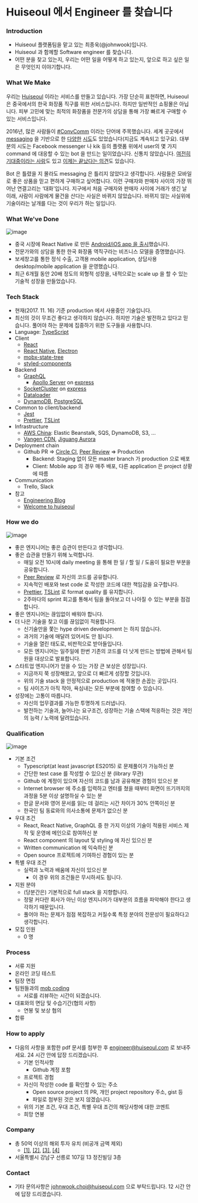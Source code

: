# Huiseoul 에서 Engineer 를 찾습니다

### Introduction

- Huiseoul 플랫폼팀을 맡고 있는 최종욱(@johnwook)입니다.
- Huiseoul 과 함께할 Software engineer 를 찾습니다.
- 어떤 분을 찾고 있는지, 우리는 어떤 일을 어떻게 하고 있는지, 앞으로 하고 싶은 일은 무엇인지 이야기합니다.

### What We Make

우리는 [Huiseoul](http://www.huiseoul.com/) 이라는 서비스를 만들고 있습니다. 가장 단순히 표현하면, Huiseoul 은 중국에서의 한국 화장품 직구를 위한 서비스입니다. 하지만 일반적인 쇼핑몰은 아닙니다. 피부 고민에 맞는 최적의 화장품을 전문가의 상담을 통해 가장 빠르게 구매할 수 있는 서비스입니다.

2016년, 많은 사람들이 [#ConvComm](https://medium.com/chris-messina/2016-will-be-the-year-of-conversational-commerce-1586e85e3991) 이라는 단어에 주목했습니다. 세계 곳곳에서 [messaging](https://medium.com/@Operator/the-messaging-future-is-here-and-its-going-to-change-everything-99e29bcff68e) 을 기반으로 한 [다양한](http://adage.com/article/digital/wechat-teaches-future-social-commerce/306765/) [시도](http://www.koreaherald.com/view.php?ud=20170215000895)도 있었습니다(지금도 계속되고 있구요). 대부분의 시도는 Facebook messenger 나 kik 등의 플랫폼 위에서 user의 몇 가지 command 에 대응할 수 있는 bot 을 만드는 일이었습니다. 신통치 않았습니다. [여전히 기대중이라는 사람](https://medium.com/chris-messina/2016-will-be-the-year-of-conversational-commerce-1586e85e3991)도 있고 [이제는 끝났다는 의견](http://www.looah.com/article/view/2061)도 있습니다.

Bot 은 틀렸을 지 몰라도 messaging 은 틀리지 않았다고 생각합니다. 사람들은 모바일로 좋은 상품을 믿고 편하게 구매하고 싶어합니다. 이런 구매자와 판매자 사이의 가장 뛰어난 연결고리는 ‘대화'입니다. 지구에서 처음 구매자와 판매자 사이에 거래가 생긴 날 이래, 사람이 사람에게 물건을 산다는 사실은 바뀌지 않았습니다. 바뀌지 않는 사실위에 기술이라는 날개를 다는 것이 우리가 하는 일입니다.

### What We've Done

![image](https://user-images.githubusercontent.com/2437909/32874444-a60d737c-cad5-11e7-9192-9daafbc5ec80.png)

- 중국 시장에 React Native 로 만든  [Android/iOS app 을 출시](https://github.com/facebook/react-native/pull/9807)했습니다.
- 전문가와의 상담을 통한 한국 화장품 역직구라는 비즈니스 모델을 증명했습니다. 
- 보세창고를 통한 정식 수출, 고객용 mobile application, 상담사용 desktop/mobile application 을 운영했습니다.
- 최근 6개월 동안 20배 정도의 외형적 성장을, 내적으로는 scale up 을 할 수 있는 기술적 성장을 만들었습니다.

### Tech Stack

- 현재(2017. 11. 16) 기준 production 에서 사용중인 기술입니다.
- 최신의 것이 무조건 좋다고 생각하지 않습니다. 하지만 기술은 발전하고 있다고 믿습니다. 풀어야 하는 문제에 집중하기 위한 도구들을 사용합니다.
- Language: [TypeScript](https://www.typescriptlang.org/)
- Client
  - [React](https://github.com/facebook/react)
  - [React Native](https://github.com/facebook/react-native), [Electron](https://electron.atom.io/)
  - [mobx-state-tree](https://github.com/mobxjs/mobx-state-tree)
  - [styled-components](https://github.com/styled-components/styled-components)
- Backend
  - [GraphQL](http://graphql.org/)
    - [Apollo Server](https://github.com/apollographql/apollo-server) on [express](https://github.com/expressjs/express)
  - [SocketCluster](https://github.com/socketcluster/socketcluster) on [express](https://github.com/expressjs/express)
  - [Dataloader](https://github.com/facebook/dataloader)
  - [DynamoDB](https://aws.amazon.com/dynamodb/), [PostgreSQL](https://www.postgresql.org/)
- Common to client/backend
  - [Jest](https://github.com/facebook/jest)
  - [Prettier](https://github.com/prettier/prettier), [TSLint](https://github.com/palantir/tslint)
- Infrastructure
  - [AWS China](https://www.amazonaws.cn/en/): Elastic Beanstalk, SQS, DynamoDB, S3, ...
  - [Vangen CDN](http://www.vangen.cn/index/cdn/page), [Jiguang Aurora](https://www.jiguang.cn/push)
- Deployment chain
  - Github PR => [Circle CI](https://circleci.com/), [Peer Review](https://engineering.huiseoul.com/pr-peer-review-pull-request-d301399f6a17) => Production
    - Backend: Staging 없이 모든 master branch 가 production 으로 배포
    - Client: Mobile app 의 경우 매주 배포, 다른 application 은 project 상황에 따름
- Communication
  - Trello, Slack
- 참고
  - [Engineering Blog](https://engineering.huiseoul.com)
  - [Welcome to huiseoul](https://github.com/huiseoul/welcome)

### How we do

![image](https://user-images.githubusercontent.com/2437909/32874148-bb9d1424-cad3-11e7-90e6-39bacab452b7.png)

- 좋은 엔지니어는 좋은 습관이 만든다고 생각합니다.
- 좋은 습관을 만들기 위해 노력합니다.
  - 매일 오전 10시에 daily meeting 을 통해 한 일 / 할 일 / 도움이 필요한 부분을 공유합니다.
  - [Peer Review](https://engineering.huiseoul.com/pr-peer-review-pull-request-d301399f6a17) 로 자신의 코드를 공유합니다.
  - 지속적인 배포와 test code 로 작성한 코드에 대한 책임감을 요구합니다.
  - [Prettier](https://github.com/prettier/prettier), [TSLint](https://github.com/palantir/tslint) 로 format quality 를 유지합니다.
  - 2주마다의 sprint 회고를 통해서 팀을 돌아보고 더 나아질 수 있는 부분을 점검합니다.
- 좋은 엔지니어는 끊임없이 배워야 합니다.
- 더 나은 기술을 찾고 이를 끊임없이 적용합니다.
  - 신기술만을 쫓는 hype driven development 는 하지 않습니다.
  - 과거의 기술에 매달려 있어서도 안 됩니다.
  - 기술을 열린 태도로, 비판적으로 받아들입니다.
  - 모든 엔지니어는 일주일에 한번 기존의 코드를 더 낫게 만드는 방법에 관해서 팀원을 대상으로 발표합니다.
- 스타트업 엔지니어가 얻을 수 있는 가장 큰 보상은 성장입니다.
  - 지금까지 쭉 성장해왔고, 앞으로 더 빠르게 성장할 것입니다.
  - 위의 기술 stack 을 안정적으로 production 에 적용한 손꼽는 곳입니다.
  - 팀 사이즈가 아직 작아, 욕심내는 모든 부분에 참여할 수 있습니다.
- 성장에는 고통이 따릅니다.
  - 자신의 업무결과를 가능한 투명하게 드러냅니다.
  - 발전하는 기술과, 늘어나는 요구조건, 성장하는 기술 스택에 적응하는 것은 개인의 능력 / 노력에 달려있습니다.

### Qualification

![image](https://user-images.githubusercontent.com/2437909/32880363-b80c2c92-caf0-11e7-894c-5d84f0e28acd.png)

- 기본 조건
  - Typescript(at least javascript ES2015) 로 문제풀이가 가능하신 분
  - 간단한 test case 를 작성할 수 있으신 분 (library 무관)
  - Github 에 계정이 있으며 자신의 코드를 남과 공유해본 경험이 있으신 분
  - Internet browser 에 주소를 입력하고 엔터를 쳤을 때부터 화면이 뜨기까지의 과정을 5분 이상 설명하실 수 있는 분
  - 한글 문서와 영어 문서를 읽는 데 걸리는 시간 차이가 30% 안쪽이신 분
  - 한국인 팀 동료와의 의사소통에 문제가 없으신 분
- 우대 조건
  - React, React Native, GraphQL 중 한 가지 이상의 기술이 적용된 서비스 제작 및 운영에 메인으로 참여하신 분
  - React component 의 layout 및 styling 에 자신 있으신 분
  - Written communication 에 익숙하신 분
  - Open source 프로젝트에 기여하신 경험이 있는 분
- 특별 우대 조건
  - 실력과 노력과 배움에 자신이 있으신 분
    - 이 경우 위의 조건들은 무시하셔도 됩니다.
- 지원 분야
  - (당분간은) 기본적으로 full stack 을 지향합니다.
  - 정말 커다란 회사가 아닌 이상 엔지니어가 대부분의 흐름을 파악해야 한다고 생각하기 때문입니다.
  - 풀어야 하는 문제가 점점 복잡하고 커질수록 특정 분야의 전문성이 필요하다고 생각합니다.
- 모집 인원
  - 0 명

### Process

- 서류 지원
- 온라인 코딩 테스트
- 팀장 면접
- 팀원들과의 [mob coding](https://en.wikipedia.org/wiki/Mob_programming)
  - 서로를 리뷰하는 시간이 되겠습니다.
- 대표와의 면담 및 수습기간(협의 사항)
  - 연봉 및 보상 협의
- 합류

### How to apply

- 다음의 사항을 포함한 pdf 문서를 첨부한 후 engineer@huiseoul.com 로 보내주세요. 24 시간 안에 답장 드리겠습니다.
  - 기본 인적사항
    - Github 계정 포함
  - 프로젝트 경험
  - 자신이 작성한 code 를 확인할 수 있는 주소
    - Open source project 의 PR, 개인 project repository 주소, gist 등
    - 파일로 첨부된 것은 보지 않겠습니다.
  - 위의 기본 조건, 우대 조건, 특별 우대 조건의 해당사항에 대한 코멘트
  - 희망 연봉

### Company

- 총 50억 이상의 해외 투자 유치 (비공개 금액 제외)
  - [[1]](http://platum.kr/archives/44865), [[2]](http://platum.kr/archives/68033), [[3]](http://platum.kr/archives/79114), [[4]](http://platum.kr/archives/87363)
- 서울특별시 강남구 선릉로 107길 13 정진빌딩 3층

### Contact

- 기타 문의사항은 johnwook.choi@huiseoul.com 으로 부탁드립니다. 12 시간 안에 답장 드리겠습니다.
